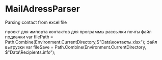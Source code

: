# MailAdressParser
Parsing contact from excel file

проект для импорта контактов для программы рассылки почты
файл подкачки
 var filePath = Path.Combine(Environment.CurrentDirectory,$"Data\\контакты.xlsx");
файл выгрузки
 var fileSave = Path.Combine(Environment.CurrentDirectory, $"Data\\Recipients.info");
